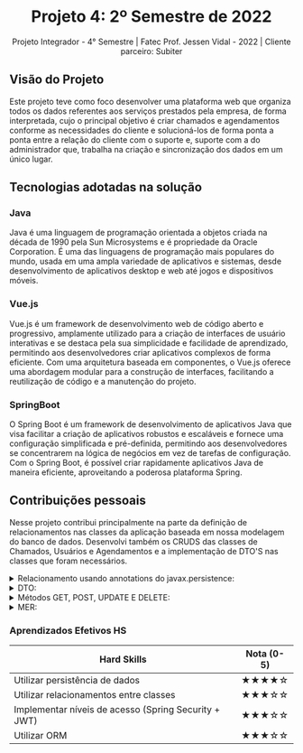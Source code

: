<h1 align="center"> Projeto 4: 2º Semestre de 2022 </h1>

<div align="center"> Projeto Integrador - 4° Semestre | Fatec Prof. Jessen Vidal - 2022 | Cliente parceiro: Subiter </div>

## Visão do Projeto

Este projeto teve como foco desenvolver uma plataforma web que organiza todos os dados referentes aos serviços prestados pela empresa, de forma interpretada, cujo o principal objetivo é criar chamados e agendamentos conforme as necessidades do cliente e solucioná-los de forma ponta a ponta entre a relação do cliente com o suporte e, suporte com a do administrador que, trabalha na criação e sincronização dos dados em um único lugar.

## Tecnologias adotadas na solução

### Java

Java é uma linguagem de programação orientada a objetos criada na década de 1990 pela Sun Microsystems e é propriedade da Oracle Corporation. É uma das linguagens de programação mais populares do mundo, usada em uma ampla variedade de aplicativos e sistemas, desde desenvolvimento de aplicativos desktop e web até jogos e dispositivos móveis.

### Vue.js

Vue.js é um framework de desenvolvimento web de código aberto e progressivo, amplamente utilizado para a criação de interfaces de usuário interativas e se destaca pela sua simplicidade e facilidade de aprendizado, permitindo aos desenvolvedores criar aplicativos complexos de forma eficiente. Com uma arquitetura baseada em componentes, o Vue.js oferece uma abordagem modular para a construção de interfaces, facilitando a reutilização de código e a manutenção do projeto.

### SpringBoot

O Spring Boot é um framework de desenvolvimento de aplicativos Java que visa facilitar a criação de aplicativos robustos e escaláveis e fornece uma configuração simplificada e pré-definida, permitindo aos desenvolvedores se concentrarem na lógica de negócios em vez de tarefas de configuração. Com o Spring Boot, é possível criar rapidamente aplicativos Java de maneira eficiente, aproveitando a poderosa plataforma Spring.

## Contribuições pessoais
Nesse projeto contribui principalmente na parte da definição de relacionamentos nas classes da aplicação baseada em nossa modelagem do banco de dados. 
Desenvolvi também os CRUDS das classes de Chamados, Usuários e Agendamentos e a implementação de DTO'S nas classes que foram necessários.


<details>
<summary> Relacionamento usando annotations do javax.persistence: </summary>

![Untitled](https://media.discordapp.net/attachments/888964389368131629/1113104716151398532/image.png)
</details> 



<details>
<summary> DTO: </summary>
  
![Untitled](https://media.discordapp.net/attachments/888964389368131629/1113104206262456400/image.png?width=783&height=401)
</details> 


<details>
<summary> Métodos GET, POST, UPDATE E DELETE:</summary>
  
![Untitled](https://media.discordapp.net/attachments/888964389368131629/1113105760218533918/image.png?width=621&height=401)
</details>

<details>
<summary> MER:</summary>
  
![Untitled](https://media.discordapp.net/attachments/888964389368131629/1113101276616601630/WhatsApp_Image_2023-05-30_at_10.37.07.png?width=439&height=401)
</details>

### Aprendizados Efetivos HS


  | Hard Skills                           | Nota (0-5) |
|--------------------------------------|-------------|
|Utilizar persistência de dados |★★★★☆ |
|Utilizar relacionamentos entre classes | ★★★☆☆ |
|Implementar níveis de acesso (Spring Security + JWT)      |★★★☆☆|
|Utilizar ORM |★★★☆☆|

